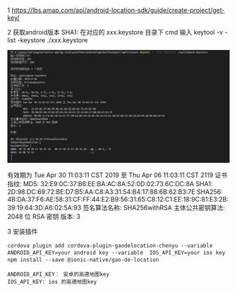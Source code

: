 1 <https://lbs.amap.com/api/android-location-sdk/guide/create-project/get-key/>

2 获取android版本 SHA1: 在对应的 xxx.keystore 目录下 cmd 输入  keytool -v -list -keystore ./xxx.keystore

![1556605320867](../imgs/1556605320867.png)

有效期为 Tue Apr 30 11:03:11 CST 2019 至 Thu Apr 06 11:03:11 CST 2119
证书指纹:
         MD5:  32:E9:0C:37:B6:EE:BA:AC:8A:52:0D:02:73:6C:DC:8A
         SHA1: 2D:98:DC:69:72:BE:D7:B5:AA:C8:A3:31:54:B4:17:88:6B:62:B3:7E
         SHA256: 4B:DA:37:F6:AE:58:31:CF:FF:44:E2:B9:56:31:65:C8:12:C1:EE:18:9C:81:E3:2B:39:19:64:3D:A6:02:5A:93
签名算法名称: SHA256withRSA
主体公共密钥算法: 2048 位 RSA 密钥
版本: 3

3  安装插件    

```
cordova plugin add cordova-plugin-gaodelocation-chenyu --variable  ANDROID_API_KEY=your android key --variable  IOS_API_KEY=your ios key
npm install --save @ionic-native/gao-de-location

ANDROID_API_KEY： 安卓的高德地图key
IOS_API_KEY: ios 的高德地图key
```